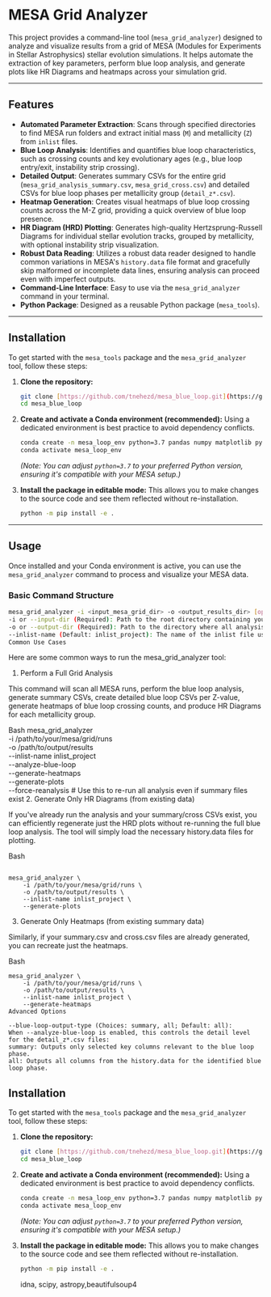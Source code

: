 # MESA Grid Analyzer

This project provides a command-line tool (`mesa_grid_analyzer`) designed to analyze and visualize results from a grid of MESA (Modules for Experiments in Stellar Astrophysics) stellar evolution simulations. It helps automate the extraction of key parameters, perform blue loop analysis, and generate plots like HR Diagrams and heatmaps across your simulation grid.

---

## Features

* **Automated Parameter Extraction**: Scans through specified directories to find MESA run folders and extract initial mass (`M`) and metallicity (`Z`) from `inlist` files.
* **Blue Loop Analysis**: Identifies and quantifies blue loop characteristics, such as crossing counts and key evolutionary ages (e.g., blue loop entry/exit, instability strip crossing).
* **Detailed Output**: Generates summary CSVs for the entire grid (`mesa_grid_analysis_summary.csv`, `mesa_grid_cross.csv`) and detailed CSVs for blue loop phases per metallicity group (`detail_z*.csv`).
* **Heatmap Generation**: Creates visual heatmaps of blue loop crossing counts across the M-Z grid, providing a quick overview of blue loop presence.
* **HR Diagram (HRD) Plotting**: Generates high-quality Hertzsprung-Russell Diagrams for individual stellar evolution tracks, grouped by metallicity, with optional instability strip visualization.
* **Robust Data Reading**: Utilizes a robust data reader designed to handle common variations in MESA's `history.data` file format and gracefully skip malformed or incomplete data lines, ensuring analysis can proceed even with imperfect outputs.
* **Command-Line Interface**: Easy to use via the `mesa_grid_analyzer` command in your terminal.
* **Python Package**: Designed as a reusable Python package (`mesa_tools`).

---

## Installation

To get started with the `mesa_tools` package and the `mesa_grid_analyzer` tool, follow these steps:

1.  **Clone the repository:**
    ```bash
    git clone [https://github.com/tnehezd/mesa_blue_loop.git](https://github.com/tnehezd/mesa_blue_loop.git) # Replace with your actual repository URL
    cd mesa_blue_loop
    ```

2.  **Create and activate a Conda environment (recommended):**
    Using a dedicated environment is best practice to avoid dependency conflicts.
    ```bash
    conda create -n mesa_loop_env python=3.7 pandas numpy matplotlib pyyaml tqdm
    conda activate mesa_loop_env
    ```
    *(Note: You can adjust `python=3.7` to your preferred Python version, ensuring it's compatible with your MESA setup.)*

3.  **Install the package in editable mode:**
    This allows you to make changes to the source code and see them reflected without re-installation.
    ```bash
    python -m pip install -e .
    ```

---

## Usage

Once installed and your Conda environment is active, you can use the `mesa_grid_analyzer` command to process and visualize your MESA data.

### Basic Command Structure

```bash
mesa_grid_analyzer -i <input_mesa_grid_dir> -o <output_results_dir> [options]
-i or --input-dir (Required): Path to the root directory containing your MESA run subdirectories (e.g., run_M2.0_Z0.01).
-o or --output-dir (Required): Path to the directory where all analysis results (CSVs, plots, heatmaps) will be saved.
--inlist-name (Default: inlist_project): The name of the inlist file used to identify valid MESA run directories.
Common Use Cases
```


Here are some common ways to run the mesa_grid_analyzer tool:

1. Perform a Full Grid Analysis

This command will scan all MESA runs, perform the blue loop analysis, generate summary CSVs, create detailed blue loop CSVs per Z-value, generate heatmaps of blue loop crossing counts, and produce HR Diagrams for each metallicity group.

Bash
mesa_grid_analyzer \
    -i /path/to/your/mesa/grid/runs \
    -o /path/to/output/results \
    --inlist-name inlist_project \
    --analyze-blue-loop \
    --generate-heatmaps \
    --generate-plots \
    --force-reanalysis # Use this to re-run all analysis even if summary files exist
2. Generate Only HR Diagrams (from existing data)

If you've already run the analysis and your summary/cross CSVs exist, you can efficiently regenerate just the HRD plots without re-running the full blue loop analysis. The tool will simply load the necessary history.data files for plotting.

Bash
```

mesa_grid_analyzer \
    -i /path/to/your/mesa/grid/runs \
    -o /path/to/output/results \
    --inlist-name inlist_project \
    --generate-plots
```

3. Generate Only Heatmaps (from existing summary data)

Similarly, if your summary.csv and cross.csv files are already generated, you can recreate just the heatmaps.

Bash
```
mesa_grid_analyzer \
    -i /path/to/your/mesa/grid/runs \
    -o /path/to/output/results \
    --inlist-name inlist_project \
    --generate-heatmaps
Advanced Options

--blue-loop-output-type (Choices: summary, all; Default: all):
When --analyze-blue-loop is enabled, this controls the detail level for the detail_z*.csv files:
summary: Outputs only selected key columns relevant to the blue loop phase.
all: Outputs all columns from the history.data for the identified blue loop phase.
```





## Installation

To get started with the `mesa_tools` package and the `mesa_grid_analyzer` tool, follow these steps:

1.  **Clone the repository:**
    ```bash
    git clone [https://github.com/tnehezd/mesa_blue_loop.git](https://github.com/tnehezd/mesa_blue_loop.git) # Replace with your actual repository URL
    cd mesa_blue_loop
    ```

2.  **Create and activate a Conda environment (recommended):**
    Using a dedicated environment is best practice to avoid dependency conflicts.
    ```bash
    conda create -n mesa_loop_env python=3.7 pandas numpy matplotlib pyyaml tqdm scipy astropy beautifulsoup4 requests isochrones
    conda activate mesa_loop_env
    ```
    *(Note: You can adjust `python=3.7` to your preferred Python version, ensuring it's compatible with your MESA setup.)*

3.  **Install the package in editable mode:**
    This allows you to make changes to the source code and see them reflected without re-installation.
    ```bash
    python -m pip install -e .
    ```
    
    idna, scipy, astropy,beautifulsoup4